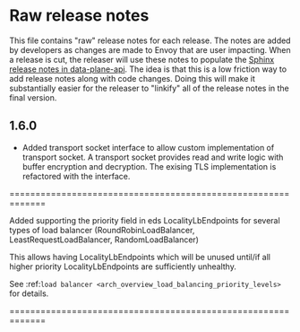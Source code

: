 # Raw release notes

This file contains "raw" release notes for each release. The notes are added by developers as changes
are made to Envoy that are user impacting. When a release is cut, the releaser will use these notes
to populate the [Sphinx release notes in data-plane-api](https://github.com/envoyproxy/data-plane-api/blob/master/docs/root/intro/version_history.rst).
The idea is that this is a low friction way to add release notes along with code changes. Doing this
will make it substantially easier for the releaser to "linkify" all of the release notes in the
final version.

## 1.6.0

* Added transport socket interface to allow custom implementation of transport socket. A transport socket
  provides read and write logic with buffer encryption and decryption. The exising TLS implementation is
  refactored with the interface.

=============================================================

Added supporting the priority field in eds LocalityLbEndpoints for several types of
load balancer (RoundRobinLoadBalancer, LeastRequestLoadBalancer, RandomLoadBalancer)

This allows having LocalityLbEndpoints which will be unused until/if all higher
priority LocalityLbEndpoints are sufficiently unhealthy.

See :ref:`load balancer <arch_overview_load_balancing_priority_levels>` for details.

=============================================================

